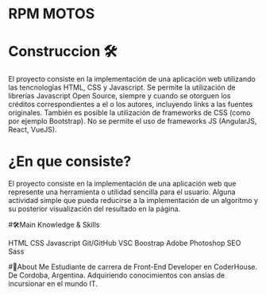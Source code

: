 # RPM MOTOS

# Construccion 🛠
El proyecto consiste en la implementación de una aplicación web utilizando las tencnologías HTML, CSS y Javascript. Se permite la utilización de librerías Javascript Open Source, siempre y cuando se otorguen los créditos correspondientes a el o los autores, incluyendo links a las fuentes originales. También es posible la utilización de frameworks de CSS (como por ejemplo Bootstrap). No se permite el uso de frameworks JS (AngularJS, React, VueJS).

# ¿En que consiste?
El proyecto consiste en la implementación de una aplicación web que represente una herramienta o utilidad sencilla para el usuario. Alguna actividad simple que pueda reducirse a la implementación de un algoritmo y su posterior visualización del resultado en la página.

#🛠️Main Knowledge & Skills

HTML CSS Javascript  Git/GitHub VSC Boostrap  Adobe Photoshop SEO Sass

#🚀About Me
 Estudiante de carrera de Front-End Developer en CoderHouse. De Cordoba, Argentina. Adquiriendo conocimientos con ansias de incursionar en el mundo IT.

